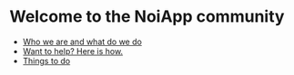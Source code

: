 # Welcome to the NoiApp community

- [Who we are and what do we do](about.md)
- [Want to help? Here is how.](helpus.md)
- [Things to do](https://github.com/noiapp/project)

